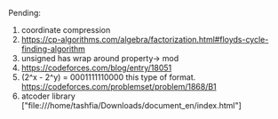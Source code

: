 Pending:
1. coordinate compression
2. https://cp-algorithms.com/algebra/factorization.html#floyds-cycle-finding-algorithm
3. unsigned has wrap around property-> mod
4. https://codeforces.com/blog/entry/18051
5. (2^x - 2^y) = 0001111110000 this type of format. https://codeforces.com/problemset/problem/1868/B1
6. atcoder library ["file:///home/tashfia/Downloads/document_en/index.html"]
